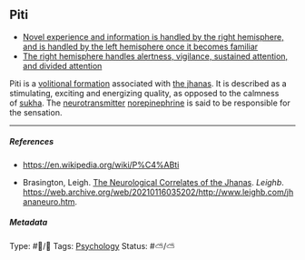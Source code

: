 ## Piti

* [Novel experience and information is handled by the right hemisphere, and is handled by the left hemisphere once it becomes familiar](Novel%20experience%20and%20information%20is%20handled%20by%20the%20right%20hemisphere,%20and%20is%20handled%20by%20the%20left%20hemisphere%20once%20it%20becomes%20familiar.md)
* [The right hemisphere handles alertness, vigilance, sustained attention, and divided attention](The%20right%20hemisphere%20handles%20alertness,%20vigilance,%20sustained%20attention,%20and%20divided%20attention.md)

Piti is a [volitional formation](Volitional%20formation.md) associated with [the jhanas](The%20jhanas.md). It is described as a stimulating, exciting and energizing quality, as opposed to the calmness of [sukha](Sukha.md). The [neurotransmitter](Neurotransmitter.md) [norepinephrine](Norepinephrine.md) is said to be responsible for the sensation.

---

##### References

* https://en.wikipedia.org/wiki/P%C4%ABti

* Brasington, Leigh. [The Neurological Correlates of the Jhanas](The%20Neurological%20Correlates%20of%20the%20Jhanas.md). *Leighb*. https://web.archive.org/web/20210116035202/http://www.leighb.com/jhananeuro.htm.

##### Metadata

Type: #🔵/🔵 
Tags: [Psychology](Psychology.md)
Status: #⛅️/⛅️ 
